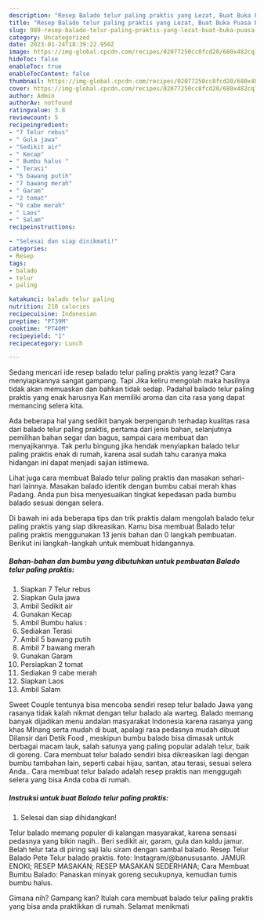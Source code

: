 ```yaml
---
description: "Resep Balado telur paling praktis yang Lezat, Buat Buka Puasa Enak Banget"
title: "Resep Balado telur paling praktis yang Lezat, Buat Buka Puasa Enak Banget"
slug: 989-resep-balado-telur-paling-praktis-yang-lezat-buat-buka-puasa-enak-banget
category: Uncategorized
date: 2023-01-24T18:39:22.950Z
image: https://img-global.cpcdn.com/recipes/02077250cc8fcd20/680x482cq70/balado-telur-paling-praktis-foto-resep-utama.jpg
hideToc: false
enableToc: true
enableTocContent: false
thumbnail: https://img-global.cpcdn.com/recipes/02077250cc8fcd20/680x482cq70/balado-telur-paling-praktis-foto-resep-utama.jpg
cover: https://img-global.cpcdn.com/recipes/02077250cc8fcd20/680x482cq70/balado-telur-paling-praktis-foto-resep-utama.jpg
author: Admin
authorAv: notfound
ratingvalue: 3.8
reviewcount: 5
recipeingredient:
- "7 Telur rebus"
- " Gula jawa"
- "Sedikit air"
- " Kecap"
- " Bumbu halus "
- " Terasi"
- "5 bawang putih"
- "7 bawang merah"
- " Garam"
- "2 tomat"
- "9 cabe merah"
- " Laos"
- " Salam"
recipeinstructions:

- "Selesai dan siap dinikmati!"
categories:
- Resep
tags:
- balado
- telur
- paling

katakunci: balado telur paling 
nutrition: 210 calories
recipecuisine: Indonesian
preptime: "PT39M"
cooktime: "PT40M"
recipeyield: "1"
recipecategory: Lunch

---
```



Sedang mencari ide resep balado telur paling praktis yang lezat? Cara menyiapkannya sangat gampang. Tapi Jika keliru mengolah maka hasilnya tidak akan memuaskan dan bahkan tidak sedap. Padahal balado telur paling praktis yang enak harusnya Kan memiliki aroma dan cita rasa yang dapat memancing selera kita.


Ada beberapa hal yang sedikit banyak berpengaruh terhadap kualitas rasa dari balado telur paling praktis, pertama dari jenis bahan, selanjutnya pemilihan bahan segar dan bagus, sampai cara membuat dan menyajikannya. Tak perlu bingung jika hendak menyiapkan balado telur paling praktis enak di rumah, karena asal sudah tahu caranya maka hidangan ini dapat menjadi sajian istimewa.

Lihat juga cara membuat Balado telur paling praktis dan masakan sehari-hari lainnya. Masakan balado identik dengan bumbu cabai merah khas Padang. Anda pun bisa menyesuaikan tingkat kepedasan pada bumbu balado sesuai dengan selera.


Di bawah ini ada beberapa tips dan trik praktis dalam mengolah balado telur paling praktis yang siap dikreasikan. Kamu bisa membuat Balado telur paling praktis menggunakan 13 jenis bahan dan 0 langkah pembuatan. Berikut ini langkah-langkah untuk membuat hidangannya.

<!--inarticleads1-->

##### Bahan-bahan dan bumbu yang dibutuhkan untuk pembuatan Balado telur paling praktis:

1. Siapkan 7 Telur rebus
1. Siapkan  Gula jawa
1. Ambil Sedikit air
1. Gunakan  Kecap
1. Ambil  Bumbu halus :
1. Sediakan  Terasi
1. Ambil 5 bawang putih
1. Ambil 7 bawang merah
1. Gunakan  Garam
1. Persiapkan 2 tomat
1. Sediakan 9 cabe merah
1. Siapkan  Laos
1. Ambil  Salam


Sweet Couple tentunya bisa mencoba sendiri resep telur balado Jawa yang rasanya tidak kalah nikmat dengan telur balado ala warteg. Balado memang banyak dijadikan menu andalan masyarakat Indonesia karena rasanya yang khas MInang serta mudah di buat, apalagi rasa pedasnya mudah dibuat Dilansir dari Detik Food , meskipun bumbu balado bisa dimasak untuk berbagai macam lauk, salah satunya yang paling popular adalah telur, baik di goreng. Cara membuat telur balado sendiri bisa dikreasikan lagi dengan bumbu tambahan lain, seperti cabai hijau, santan, atau terasi, sesuai selera Anda.. Cara membuat telur balado adalah resep praktis nan menggugah selera yang bisa Anda coba di rumah. 

<!--inarticleads2-->

##### Instruksi untuk buat Balado telur paling praktis:


1. Selesai dan siap dihidangkan!

Telur balado memang populer di kalangan masyarakat, karena sensasi pedasnya yang bikin nagih.. Beri sedikit air, garam, gula dan kaldu jamur. Belah telur tata di piring saji lalu siram dengan sambal balado. Resep Telur Balado Pete Telur balado praktis. foto: Instagram/@banususanto. JAMUR ENOKI; RESEP MASAKAN; RESEP MASAKAN SEDERHANA; Cara Membuat Bumbu Balado: Panaskan minyak goreng secukupnya, kemudian tumis bumbu halus. 

Gimana nih? Gampang kan? Itulah cara membuat balado telur paling praktis yang bisa anda praktikkan di rumah. Selamat menikmati
